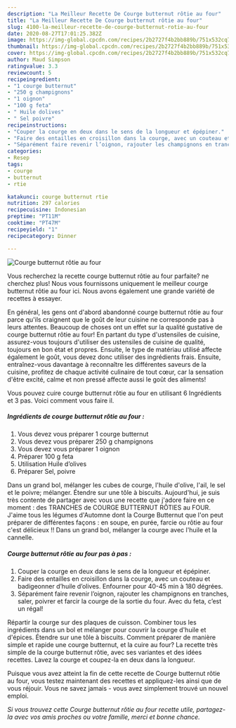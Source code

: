 ```yaml
---
description: "La Meilleur Recette De Courge butternut rôtie au four"
title: "La Meilleur Recette De Courge butternut rôtie au four"
slug: 4100-la-meilleur-recette-de-courge-butternut-rotie-au-four
date: 2020-08-27T17:01:25.382Z
image: https://img-global.cpcdn.com/recipes/2b2727f4b2bb889b/751x532cq70/courge-butternut-rotie-au-four-photo-principale-de-la-recette.jpg
thumbnail: https://img-global.cpcdn.com/recipes/2b2727f4b2bb889b/751x532cq70/courge-butternut-rotie-au-four-photo-principale-de-la-recette.jpg
cover: https://img-global.cpcdn.com/recipes/2b2727f4b2bb889b/751x532cq70/courge-butternut-rotie-au-four-photo-principale-de-la-recette.jpg
author: Maud Simpson
ratingvalue: 3.3
reviewcount: 5
recipeingredient:
- "1 courge butternut"
- "250 g champignons"
- "1 oignon"
- "100 g feta"
- " Huile dolives"
- " Sel poivre"
recipeinstructions:
- "Couper la courge en deux dans le sens de la longueur et épépiner."
- "Faire des entailles en croisillon dans la courge, avec un couteau et badigeonner d’huile d’olives. Enfourner pour 40-45 min à 180 dégrées."
- "Séparément faire revenir l’oignon, rajouter les champignons en tranches, saler, poivrer et farcir la courge de la sortie du four. Avec du feta, c’est un régal!"
categories:
- Resep
tags:
- courge
- butternut
- rtie

katakunci: courge butternut rtie 
nutrition: 297 calories
recipecuisine: Indonesian
preptime: "PT11M"
cooktime: "PT47M"
recipeyield: "1"
recipecategory: Dinner

---
```



![Courge butternut rôtie au four](https://img-global.cpcdn.com/recipes/2b2727f4b2bb889b/751x532cq70/courge-butternut-rotie-au-four-photo-principale-de-la-recette.jpg)

Vous recherchez la recette courge butternut rôtie au four parfaite? ne cherchez plus! Nous vous fournissons uniquement le meilleur courge butternut rôtie au four ici. Nous avons également une grande variété de recettes à essayer.

En général, les gens ont d'abord abandonné courge butternut rôtie au four parce qu'ils craignent que le goût de leur cuisine ne corresponde pas à leurs attentes. Beaucoup de choses ont un effet sur la qualité gustative de courge butternut rôtie au four! En partant du type d'ustensiles de cuisine, assurez-vous toujours d'utiliser des ustensiles de cuisine de qualité, toujours en bon état et propres. Ensuite, le type de matériau utilisé affecte également le goût, vous devez donc utiliser des ingrédients frais. Ensuite, entraînez-vous davantage à reconnaître les différentes saveurs de la cuisine, profitez de chaque activité culinaire de tout cœur, car la sensation d'être excité, calme et non pressé affecte aussi le goût des aliments!

<!--inarticleads1-->

Vous pouvez cuire courge butternut rôtie au four en utilisant 6 Ingrédients et 3 pas. Voici comment vous faire il.

##### Ingrédients de courge butternut rôtie au four :

1. Vous devez vous préparer 1 courge butternut
1. Vous devez vous préparer 250 g champignons
1. Vous devez vous préparer 1 oignon
1. Préparer 100 g feta
1. Utilisation  Huile d’olives
1. Préparer  Sel, poivre


Dans un grand bol, mélanger les cubes de courge, l&#39;huile d&#39;olive, l&#39;ail, le sel et le poivre; mélanger. Étendre sur une tôle à biscuits. Aujourd&#39;hui, je suis très contente de partager avec vous une recette que j&#39;adore faire en ce moment : des TRANCHES de COURGE BUTTERNUT RÔTIES au FOUR. J&#39;aime tous les légumes d&#39;Automne dont la Courge Butternut que l&#39;on peut préparer de différentes façons : en soupe, en purée, farcie ou rôtie au four c&#39;est délicieux !! Dans un grand bol, mélanger la courge avec l&#39;huile et la cannelle. 

<!--inarticleads2-->

##### Courge butternut rôtie au four pas à pas :

1. Couper la courge en deux dans le sens de la longueur et épépiner.
1. Faire des entailles en croisillon dans la courge, avec un couteau et badigeonner d’huile d’olives. Enfourner pour 40-45 min à 180 dégrées.
1. Séparément faire revenir l’oignon, rajouter les champignons en tranches, saler, poivrer et farcir la courge de la sortie du four. Avec du feta, c’est un régal!


Répartir la courge sur des plaques de cuisson. Combiner tous les ingrédients dans un bol et mélanger pour couvrir la courge d&#39;huile et d&#39;épices. Étendre sur une tôle à biscuits. Comment préparer de manière simple et rapide une courge butternut, et la cuire au four? La recette très simple de la courge butternut rôtie, avec ses variantes et des idées recettes. Lavez la courge et coupez-la en deux dans la longueur. 

<!--inarticleads1-->

<p>
Puisque vous avez atteint la fin de cette recette de Courge butternut rôtie au four, vous testez maintenant des recettes et appliquez-les ainsi que de vous réjouir. Vous ne savez jamais - vous avez simplement trouvé un nouvel emploi.
</p>

<p>
<i>Si vous trouvez cette Courge butternut rôtie au four recette utile, partagez-la avec vos amis proches ou votre famille, merci et bonne chance.</i>
</p>
